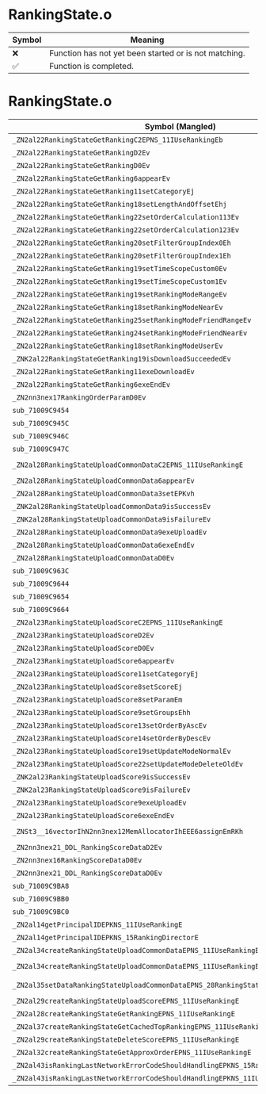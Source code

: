 # RankingState.o
| Symbol | Meaning 
| ------------- | ------------- 
| :x: | Function has not yet been started or is not matching. 
| :white_check_mark: | Function is completed. 


# RankingState.o
| Symbol (Mangled) | Symbol (Demangled) | Decompiled? |
| ------------- |  ------------- | ------------- |
| `_ZN2al22RankingStateGetRankingC2EPNS_11IUseRankingEb` | `al::RankingStateGetRanking::RankingStateGetRanking(al::IUseRanking *,bool)` | :x: |
| `_ZN2al22RankingStateGetRankingD2Ev` | `al::RankingStateGetRanking::~RankingStateGetRanking()` | :x: |
| `_ZN2al22RankingStateGetRankingD0Ev` | `al::RankingStateGetRanking::~RankingStateGetRanking()` | :x: |
| `_ZN2al22RankingStateGetRanking6appearEv` | `al::RankingStateGetRanking::appear(void)` | :x: |
| `_ZN2al22RankingStateGetRanking11setCategoryEj` | `al::RankingStateGetRanking::setCategory(unsigned int)` | :x: |
| `_ZN2al22RankingStateGetRanking18setLengthAndOffsetEhj` | `al::RankingStateGetRanking::setLengthAndOffset(unsigned char,unsigned int)` | :x: |
| `_ZN2al22RankingStateGetRanking22setOrderCalculation113Ev` | `al::RankingStateGetRanking::setOrderCalculation113(void)` | :x: |
| `_ZN2al22RankingStateGetRanking22setOrderCalculation123Ev` | `al::RankingStateGetRanking::setOrderCalculation123(void)` | :x: |
| `_ZN2al22RankingStateGetRanking20setFilterGroupIndex0Eh` | `al::RankingStateGetRanking::setFilterGroupIndex0(unsigned char)` | :x: |
| `_ZN2al22RankingStateGetRanking20setFilterGroupIndex1Eh` | `al::RankingStateGetRanking::setFilterGroupIndex1(unsigned char)` | :x: |
| `_ZN2al22RankingStateGetRanking19setTimeScopeCustom0Ev` | `al::RankingStateGetRanking::setTimeScopeCustom0(void)` | :x: |
| `_ZN2al22RankingStateGetRanking19setTimeScopeCustom1Ev` | `al::RankingStateGetRanking::setTimeScopeCustom1(void)` | :x: |
| `_ZN2al22RankingStateGetRanking19setRankingModeRangeEv` | `al::RankingStateGetRanking::setRankingModeRange(void)` | :x: |
| `_ZN2al22RankingStateGetRanking18setRankingModeNearEv` | `al::RankingStateGetRanking::setRankingModeNear(void)` | :x: |
| `_ZN2al22RankingStateGetRanking25setRankingModeFriendRangeEv` | `al::RankingStateGetRanking::setRankingModeFriendRange(void)` | :x: |
| `_ZN2al22RankingStateGetRanking24setRankingModeFriendNearEv` | `al::RankingStateGetRanking::setRankingModeFriendNear(void)` | :x: |
| `_ZN2al22RankingStateGetRanking18setRankingModeUserEv` | `al::RankingStateGetRanking::setRankingModeUser(void)` | :x: |
| `_ZNK2al22RankingStateGetRanking19isDownloadSucceededEv` | `al::RankingStateGetRanking::isDownloadSucceeded(void)const` | :x: |
| `_ZN2al22RankingStateGetRanking11exeDownloadEv` | `al::RankingStateGetRanking::exeDownload(void)` | :x: |
| `_ZN2al22RankingStateGetRanking6exeEndEv` | `al::RankingStateGetRanking::exeEnd(void)` | :x: |
| `_ZN2nn3nex17RankingOrderParamD0Ev` | `nn::nex::RankingOrderParam::~RankingOrderParam()` | :x: |
| `sub_71009C9454` | `` | :x: |
| `sub_71009C945C` | `` | :x: |
| `sub_71009C946C` | `` | :x: |
| `sub_71009C947C` | `` | :x: |
| `_ZN2al28RankingStateUploadCommonDataC2EPNS_11IUseRankingE` | `al::RankingStateUploadCommonData::RankingStateUploadCommonData(al::IUseRanking *)` | :x: |
| `_ZN2al28RankingStateUploadCommonData6appearEv` | `al::RankingStateUploadCommonData::appear(void)` | :x: |
| `_ZN2al28RankingStateUploadCommonData3setEPKvh` | `al::RankingStateUploadCommonData::set(void const*,unsigned char)` | :x: |
| `_ZNK2al28RankingStateUploadCommonData9isSuccessEv` | `al::RankingStateUploadCommonData::isSuccess(void)const` | :x: |
| `_ZNK2al28RankingStateUploadCommonData9isFailureEv` | `al::RankingStateUploadCommonData::isFailure(void)const` | :x: |
| `_ZN2al28RankingStateUploadCommonData9exeUploadEv` | `al::RankingStateUploadCommonData::exeUpload(void)` | :x: |
| `_ZN2al28RankingStateUploadCommonData6exeEndEv` | `al::RankingStateUploadCommonData::exeEnd(void)` | :x: |
| `_ZN2al28RankingStateUploadCommonDataD0Ev` | `al::RankingStateUploadCommonData::~RankingStateUploadCommonData()` | :x: |
| `sub_71009C963C` | `` | :x: |
| `sub_71009C9644` | `` | :x: |
| `sub_71009C9654` | `` | :x: |
| `sub_71009C9664` | `` | :x: |
| `_ZN2al23RankingStateUploadScoreC2EPNS_11IUseRankingE` | `al::RankingStateUploadScore::RankingStateUploadScore(al::IUseRanking *)` | :x: |
| `_ZN2al23RankingStateUploadScoreD2Ev` | `al::RankingStateUploadScore::~RankingStateUploadScore()` | :x: |
| `_ZN2al23RankingStateUploadScoreD0Ev` | `al::RankingStateUploadScore::~RankingStateUploadScore()` | :x: |
| `_ZN2al23RankingStateUploadScore6appearEv` | `al::RankingStateUploadScore::appear(void)` | :x: |
| `_ZN2al23RankingStateUploadScore11setCategoryEj` | `al::RankingStateUploadScore::setCategory(unsigned int)` | :x: |
| `_ZN2al23RankingStateUploadScore8setScoreEj` | `al::RankingStateUploadScore::setScore(unsigned int)` | :x: |
| `_ZN2al23RankingStateUploadScore8setParamEm` | `al::RankingStateUploadScore::setParam(unsigned long)` | :x: |
| `_ZN2al23RankingStateUploadScore9setGroupsEhh` | `al::RankingStateUploadScore::setGroups(unsigned char,unsigned char)` | :x: |
| `_ZN2al23RankingStateUploadScore13setOrderByAscEv` | `al::RankingStateUploadScore::setOrderByAsc(void)` | :x: |
| `_ZN2al23RankingStateUploadScore14setOrderByDescEv` | `al::RankingStateUploadScore::setOrderByDesc(void)` | :x: |
| `_ZN2al23RankingStateUploadScore19setUpdateModeNormalEv` | `al::RankingStateUploadScore::setUpdateModeNormal(void)` | :x: |
| `_ZN2al23RankingStateUploadScore22setUpdateModeDeleteOldEv` | `al::RankingStateUploadScore::setUpdateModeDeleteOld(void)` | :x: |
| `_ZNK2al23RankingStateUploadScore9isSuccessEv` | `al::RankingStateUploadScore::isSuccess(void)const` | :x: |
| `_ZNK2al23RankingStateUploadScore9isFailureEv` | `al::RankingStateUploadScore::isFailure(void)const` | :x: |
| `_ZN2al23RankingStateUploadScore9exeUploadEv` | `al::RankingStateUploadScore::exeUpload(void)` | :x: |
| `_ZN2al23RankingStateUploadScore6exeEndEv` | `al::RankingStateUploadScore::exeEnd(void)` | :x: |
| `_ZNSt3__16vectorIhN2nn3nex12MemAllocatorIhEEE6assignEmRKh` | `std::__1::vector<unsigned char,nn::nex::MemAllocator<unsigned char>>::assign(unsigned long,unsigned char const&)` | :x: |
| `_ZN2nn3nex21_DDL_RankingScoreDataD2Ev` | `nn::nex::_DDL_RankingScoreData::~_DDL_RankingScoreData()` | :x: |
| `_ZN2nn3nex16RankingScoreDataD0Ev` | `nn::nex::RankingScoreData::~RankingScoreData()` | :x: |
| `_ZN2nn3nex21_DDL_RankingScoreDataD0Ev` | `nn::nex::_DDL_RankingScoreData::~_DDL_RankingScoreData()` | :x: |
| `sub_71009C9BA8` | `` | :x: |
| `sub_71009C9BB0` | `` | :x: |
| `sub_71009C9BC0` | `` | :x: |
| `_ZN2al14getPrincipalIDEPKNS_11IUseRankingE` | `al::getPrincipalID(al::IUseRanking const*)` | :x: |
| `_ZN2al14getPrincipalIDEPKNS_15RankingDirectorE` | `al::getPrincipalID(al::RankingDirector const*)` | :x: |
| `_ZN2al34createRankingStateUploadCommonDataEPNS_11IUseRankingE` | `al::createRankingStateUploadCommonData(al::IUseRanking *)` | :x: |
| `_ZN2al34createRankingStateUploadCommonDataEPNS_11IUseRankingEPKvh` | `al::createRankingStateUploadCommonData(al::IUseRanking *,void const*,unsigned char)` | :x: |
| `_ZN2al35setDataRankingStateUploadCommonDataEPNS_28RankingStateUploadCommonDataEPKvh` | `al::setDataRankingStateUploadCommonData(al::RankingStateUploadCommonData *,void const*,unsigned char)` | :x: |
| `_ZN2al29createRankingStateUploadScoreEPNS_11IUseRankingE` | `al::createRankingStateUploadScore(al::IUseRanking *)` | :x: |
| `_ZN2al28createRankingStateGetRankingEPNS_11IUseRankingE` | `al::createRankingStateGetRanking(al::IUseRanking *)` | :x: |
| `_ZN2al37createRankingStateGetCachedTopRankingEPNS_11IUseRankingE` | `al::createRankingStateGetCachedTopRanking(al::IUseRanking *)` | :x: |
| `_ZN2al29createRankingStateDeleteScoreEPNS_11IUseRankingE` | `al::createRankingStateDeleteScore(al::IUseRanking *)` | :x: |
| `_ZN2al32createRankingStateGetApproxOrderEPNS_11IUseRankingE` | `al::createRankingStateGetApproxOrder(al::IUseRanking *)` | :x: |
| `_ZN2al43isRankingLastNetworkErrorCodeShouldHandlingEPKNS_15RankingDirectorE` | `al::isRankingLastNetworkErrorCodeShouldHandling(al::RankingDirector const*)` | :x: |
| `_ZN2al43isRankingLastNetworkErrorCodeShouldHandlingEPKNS_11IUseRankingE` | `al::isRankingLastNetworkErrorCodeShouldHandling(al::IUseRanking const*)` | :x: |
